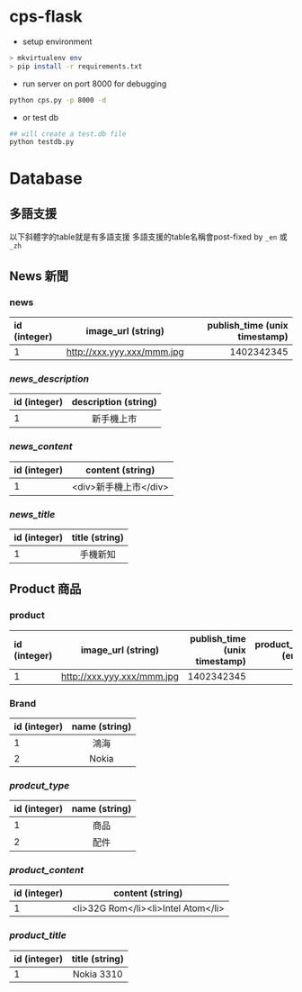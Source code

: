 
cps-flask
=========

- setup environment

```sh
> mkvirtualenv env
> pip install -r requirements.txt
```

- run server on port 8000 for debugging

```sh
python cps.py -p 8000 -d
```

- or test db

```sh
## will create a test.db file
python testdb.py
```

# Database

## 多語支援
以下斜體字的table就是有多語支援
多語支援的table名稱會post-fixed by `_en` 或 `_zh`

## News 新聞

### news
| id (integer)  | image_url (string)  | publish_time (unix timestamp)|
|:------------- |:---------------:| -------------:|
| 1     | http://xxx.yyy.xxx/mmm.jpg | 1402342345 |


### *news_description*
| id (integer)  | description (string) |
|:------------- |:---------------:|
| 1     | 新手機上市 |



### *news_content*
| id (integer)  | content (string) |
|:------------- |:---------------:|
| 1     | \<div>新手機上市\</div> |

### *news_title*
| id (integer)  | title (string) |
|:------------- |:---------------:|
| 1     | 手機新知 |


## Product 商品

### product
| id (integer)  | image_url (string)  | publish_time (unix timestamp)| product_type (enum) | related_product(string) | brand (enum) |
|:------------- |:---------------:| -------------:| -------------:| -------------:| -------------:|
| 1     | http://xxx.yyy.xxx/mmm.jpg | 1402342345 | 2 | (23,44,53,25) | 3 |

### Brand
| id (integer)  | name (string)  |
|:------------- |:---------------:|
| 1     | 鴻海 |
| 2     | Nokia |


### *prodcut_type*
| id (integer)  | name (string)  |
|:------------- |:---------------:|
| 1     | 商品 |
| 2     | 配件 |


### *product_content*
| id (integer)  | content (string) |
|:------------- |:---------------:|
| 1     | \<li>32G Rom\</li>\<li>Intel Atom\</li> |



### *product\_title*
| id (integer)  | title (string) |
|:------------- |:---------------:|
| 1     | Nokia 3310 |



